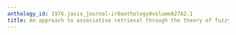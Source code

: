 ```yaml
---
anthology_id: 1976.jasis_journal-ir0anthology0volumeA27A2.1
title: An approach to associative retrieval through the theory of fuzzy sets
---
```

